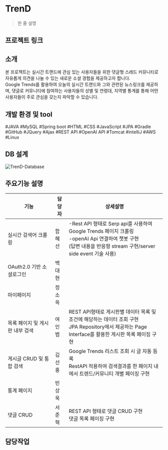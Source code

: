# TrenD
> 한 줄 설명
## 프로젝트 링크
## 소개
본 프로젝트는 실시간 트랜드에 관심 있는 사용자들을 위한 댓글형 스레드 커뮤니티로 자유롭게 의견을 나눌 수 있는 새로운 소셜 경험을 제공하고자 합니다.  
Google Trends를 활용하여 오늘의 실시간 트랜드와 그와 관련된 뉴스링크를 제공하며, 댓글로 커뮤니티에 참여하는 사용자들의 성별 및 연령대, 지역별 통계를 통해 어떤 사용자들이 주로 관심을 갖는지 파악할 수 있습니다.  

## 개발 환경 및 tool
#JAVA #MySQL #Spring boot #HTML #CSS #JavaScript #JPA #Gradle </br> #GitHub  #JQuery #Ajax #REST API #OpenAI API 
 #Tomcat #intelliJ #AWS #Linux

## DB 설계
![TrenD-Database](https://github.com/JunHyeokSeo/trenD/assets/55777781/d6d4da99-90f7-4e04-88e0-f8dcd3d51233)

## 주요기능 설명
| 기능 | 담당자 | 상세설명 |
| --- | --- | --- |
| 실시간 검색어 크롤링 | 함혜선 | -Rest API 형태로 Serp api를 사용하여 Google Trends 페이지 크롤링 </br> -openAI Api 연결하여 챗봇 구현</br>(답변 내용을 반응형 stream 구현/server side event 기술 사용)  |
| OAuth2.0 기반 소셜로그인 | 백대현 |  |
| 마이페이지 | 정소옥 |  |
| 목록 페이지 및 게시판 내부 검색 | 여인범 | REST API형태로 게시판별 데이터 목록 및 조건에 해당하는 데이터 조회 구현</br>JPA Repository에서 제공하는 Page Interface를 활용한 게시판 목록 페이징 구현 |
| 게시글 CRUD 및 통합 검색 | 김선홍 | Google Trends 리스트 조회 시 글 자동 등록</br>RestAPI 적용하여 검색결과를 한 페이지 내에서 트렌드/커뮤니티 개별 페이징 구현 |
| 통계 페이지 | 빈상욱 |  |
| 댓글 CRUD | 서준혁 | REST API 형태로 댓글 CRUD 구현</br>댓글 목록 페이징 구현|

## 담당작업
